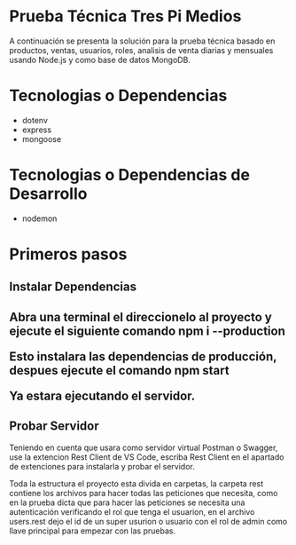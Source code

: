 <h1>Prueba Técnica Tres Pi Medios </h1>

A continuación se presenta la solución para la prueba técnica basado en productos, ventas, usuarios, roles, analisis de venta diarias y mensuales usando Node.js y como base de datos MongoDB.

<h1>Tecnologias o Dependencias </h1>

- dotenv
- express
- mongoose

<h1>Tecnologias o Dependencias de Desarrollo</h1>

- nodemon

<h1>Primeros pasos</h1>

<h2>Instalar Dependencias<h2>

Abra una terminal el direccionelo al proyecto y ejecute el siguiente comando
**npm i --production**

Esto instalara las dependencias de producción, despues ejecute el comando
**npm start**

Ya estara ejecutando el servidor.

<h2>Probar Servidor</h2>

Teniendo en cuenta que usara como servidor virtual Postman o Swagger, use la extencion Rest Client de VS Code, escriba Rest Client en el apartado de extenciones para instalarla y probar el servidor.

Toda la estructura el proyecto esta divida en carpetas, la carpeta rest contiene los archivos para hacer todas las peticiones que necesita, como en la prueba dicta que para hacer las peticiones se necesita una autenticación verificando el rol que tenga el usuarion, en el archivo users.rest dejo el id de un super usurion o usuario con el rol de admin como llave principal para empezar con las pruebas.
